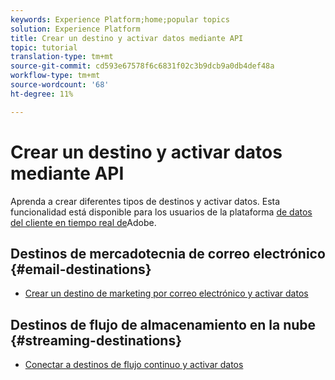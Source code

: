 ```yaml
---
keywords: Experience Platform;home;popular topics
solution: Experience Platform
title: Crear un destino y activar datos mediante API
topic: tutorial
translation-type: tm+mt
source-git-commit: cd593e67578f6c6831f02c3b9dcb9a0db4def48a
workflow-type: tm+mt
source-wordcount: '68'
ht-degree: 11%

---
```



# Crear un destino y activar datos mediante API

Aprenda a crear diferentes tipos de destinos y activar datos. Esta funcionalidad está disponible para los usuarios de la plataforma [de datos del cliente en tiempo real de](https://docs.adobe.com/content/help/es-ES/experience-platform/rtcdp/overview.html)Adobe.

## Destinos de mercadotecnia de correo electrónico {#email-destinations}

* [Crear un destino de marketing por correo electrónico y activar datos](/help/rtcdp/destinations/email-marketing-api.md)

## Destinos de flujo de almacenamiento en la nube {#streaming-destinations}

* [Conectar a destinos de flujo continuo y activar datos](/help/rtcdp/destinations/streaming-destinations-api-tutorial.md)